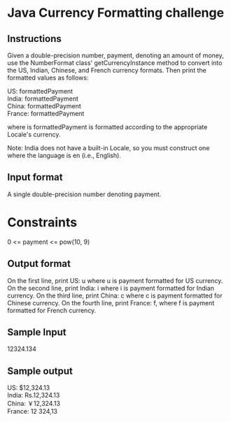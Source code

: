 # Java Currency Formatting challenge

## Instructions

Given a double-precision number, payment, denoting an amount of money, use the NumberFormat class' getCurrencyInstance method to convert into the US, Indian, Chinese, and French currency formats. Then print the formatted values as follows: 


US: formattedPayment <br>
India: formattedPayment <br>
China: formattedPayment <br>
France: formattedPayment <br>


where is formattedPayment is formatted according to the appropriate Locale's currency. <br>

Note: India does not have a built-in Locale, so you must construct one where the language is en (i.e., English). <br>


## Input format 


A single double-precision number denoting payment.


# Constraints


0 <= payment <= pow(10, 9) <br>

## Output format


On the first line, print US: u where u is payment  formatted for US currency.
On the second line, print India: i where i is payment formatted for Indian currency.
On the third line, print China: c where c is payment formatted for Chinese currency.
On the fourth line, print France: f, where f is payment formatted for French currency.

## Sample Input


12324.134

## Sample output

US: $12,324.13 <br>
India: Rs.12,324.13 <br>
China: ￥12,324.13 <br>
France: 12 324,13  <br>


